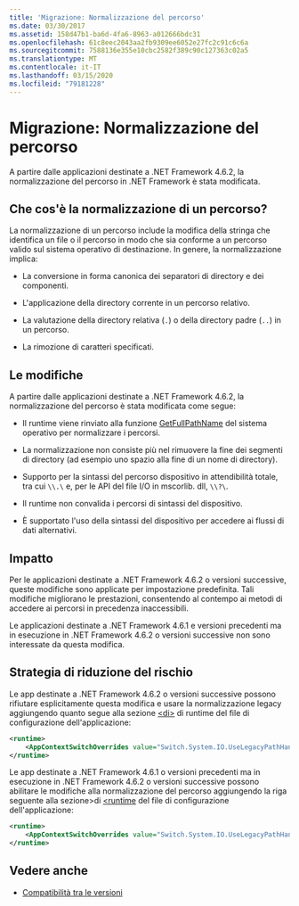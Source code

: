 ```yaml
---
title: 'Migrazione: Normalizzazione del percorso'
ms.date: 03/30/2017
ms.assetid: 158d47b1-ba6d-4fa6-8963-a012666bdc31
ms.openlocfilehash: 61c8eec2043aa2fb9309ee6052e27fc2c91c6c6a
ms.sourcegitcommit: 7588136e355e10cbc2582f389c90c127363c02a5
ms.translationtype: MT
ms.contentlocale: it-IT
ms.lasthandoff: 03/15/2020
ms.locfileid: "79181228"
---
```

# <a name="mitigation-path-normalization"></a>Migrazione: Normalizzazione del percorso
A partire dalle applicazioni destinate a .NET Framework 4.6.2, la normalizzazione del percorso in .NET Framework è stata modificata.  
  
## <a name="what-is-path-normalization"></a>Che cos'è la normalizzazione di un percorso?  
 La normalizzazione di un percorso include la modifica della stringa che identifica un file o il percorso in modo che sia conforme a un percorso valido sul sistema operativo di destinazione. In genere, la normalizzazione implica:  
  
- La conversione in forma canonica dei separatori di directory e dei componenti.  
  
- L'applicazione della directory corrente in un percorso relativo.  
  
- La valutazione della directory relativa (`.`) o della directory padre (`..`) in un percorso.  
  
- La rimozione di caratteri specificati.  
  
## <a name="the-changes"></a>Le modifiche  
 A partire dalle applicazioni destinate a .NET Framework 4.6.2, la normalizzazione del percorso è stata modificata come segue:  
  
- Il runtime viene rinviato alla funzione [GetFullPathName](/windows/desktop/api/fileapi/nf-fileapi-getfullpathnamea) del sistema operativo per normalizzare i percorsi.  
  
- La normalizzazione non consiste più nel rimuovere la fine dei segmenti di directory (ad esempio uno spazio alla fine di un nome di directory).  
  
- Supporto per la sintassi del percorso dispositivo in attendibilità totale, tra cui `\\.\` e, per le API del file I/O in mscorlib. dll, `\\?\`.  
  
- Il runtime non convalida i percorsi di sintassi del dispositivo.  
  
- È supportato l'uso della sintassi del dispositivo per accedere ai flussi di dati alternativi.  
  
## <a name="impact"></a>Impatto  

Per le applicazioni destinate a .NET Framework 4.6.2 o versioni successive, queste modifiche sono applicate per impostazione predefinita. Tali modifiche migliorano le prestazioni, consentendo al contempo ai metodi di accedere ai percorsi in precedenza inaccessibili.  
  
Le applicazioni destinate a .NET Framework 4.6.1 e versioni precedenti ma in esecuzione in .NET Framework 4.6.2 o versioni successive non sono interessate da questa modifica.  
  
## <a name="mitigation"></a>Strategia di riduzione del rischio  
 Le app destinate a .NET Framework 4.6.2 o versioni successive possono rifiutare esplicitamente questa modifica e usare la normalizzazione legacy aggiungendo quanto segue alla sezione [ \<di>](../configure-apps/file-schema/runtime/runtime-element.md) di runtime del file di configurazione dell'applicazione:  
  
```xml  
<runtime>  
    <AppContextSwitchOverrides value="Switch.System.IO.UseLegacyPathHandling=true" />
</runtime>  
```  
  
Le app destinate a .NET Framework 4.6.1 o versioni precedenti ma in esecuzione in .NET Framework 4.6.2 o versioni successive possono abilitare le modifiche alla normalizzazione del percorso aggiungendo la riga seguente alla sezione>di [ \<runtime](../configure-apps/file-schema/runtime/runtime-element.md) del file di configurazione dell'applicazione:  
  
```xml  
<runtime>  
    <AppContextSwitchOverrides value="Switch.System.IO.UseLegacyPathHandling=false" />
</runtime>  
```  
  
## <a name="see-also"></a>Vedere anche

- [Compatibilità tra le versioni](application-compatibility.md)

